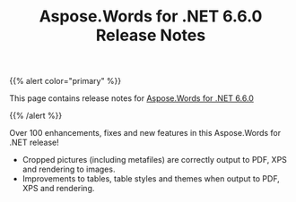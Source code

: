 ﻿---
title: Aspose.Words for .NET 6.6.0 Release Notes
articleTitle: Aspose.Words for .NET 6.6.0 Release Notes
linktitle: Aspose.Words for .NET 6.6.0 Release Notes
description: "Aspose.Words for .NET 6.6.0 Release Notes – learn about the latest updates and fixes."
type: docs
weight: 20
url: /net/aspose-words-for-net-6-6-0-release-notes/
---

{{% alert color="primary" %}}

This page contains release notes for [Aspose.Words for .NET 6.6.0](https://downloads.aspose.com/words/net/new-releases/aspose.words-for-.net-6.6.0/)

{{% /alert %}}

Over 100 enhancements, fixes and new features in this Aspose.Words for .NET release!

- Cropped pictures (including metafiles) are correctly output to PDF, XPS and rendering to images.
- Improvements to tables, table styles and themes when output to PDF, XPS and rendering.
